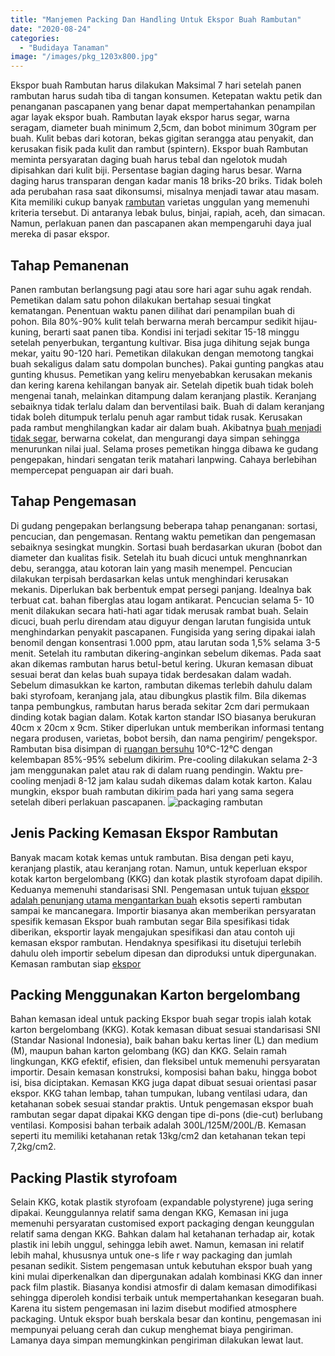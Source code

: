 ```yaml
---
title: "Manjemen Packing Dan Handling Untuk Ekspor Buah Rambutan"
date: "2020-08-24"
categories: 
  - "Budidaya Tanaman"
image: "/images/pkg_1203x800.jpg"
---
```


Ekspor buah Rambutan harus dilakukan Maksimal 7 hari setelah panen rambutan harus sudah tiba di tangan konsumen. Ketepatan waktu petik dan penanganan pascapanen yang benar dapat mempertahankan penampilan agar layak ekspor buah. Rambutan layak ekspor harus segar, warna seragam, diameter buah minimum 2,5cm, dan bobot minimum 30gram per buah. Kulit bebas dari kotoran, bekas gigitan serangga atau penyakit, dan kerusakan fisik pada kulit dan rambut (spintern). Ekspor buah Rambutan meminta persyaratan daging buah harus tebal dan ngelotok mudah dipisahkan dari kulit biji. Persentase bagian daging harus besar. Warna daging harus transparan dengan kadar manis 18 briks-20 briks. Tidak boleh ada perubahan rasa saat dikonsumsi, misalnya menjadi tawar atau masam. Kita memiliki cukup banyak [rambutan](http://localhost/mitra/topik/rambutan) varietas unggulan yang memenuhi kriteria tersebut. Di antaranya lebak bulus, binjai, rapiah, aceh, dan simacan. Namun, perlakuan panen dan pascapanen akan mempengaruhi daya jual mereka di pasar ekspor.

## Tahap Pemanenan

Panen rambutan berlangsung pagi atau sore hari agar suhu agak rendah. Pemetikan dalam satu pohon dilakukan bertahap sesuai tingkat kematangan. Penentuan waktu panen dilihat dari penampilan buah di pohon. Bila 80%-90% kulit telah berwarna merah bercampur sedikit hijau-kuning, berarti saat panen tiba. Kondisi ini terjadi sekitar 15-18 minggu setelah penyerbukan, tergantung kultivar. Bisa juga dihitung sejak bunga mekar, yaitu 90-120 hari. Pemetikan dilakukan dengan memotong tangkai buah sekaligus dalam satu dompolan bunches). Pakai gunting pangkas atau gunting khusus. Pemetikan yang keliru menyebabkan kerusakan mekanis dan kering karena kehilangan banyak air. Setelah dipetik buah tidak boleh mengenai tanah, melainkan ditampung dalam keranjang plastik. Keranjang sebaiknya tidak terlalu dalam dan berventilasi baik. Buah di dalam keranjang tidak boleh ditumpuk terlalu penuh agar rambut tidak rusak. Kerusakan pada rambut menghilangkan kadar air dalam buah. Akibatnya [buah menjadi tidak segar](http://localhost/mitra/topik/buah-segar), berwarna cokelat, dan mengurangi daya simpan sehingga menurunkan nilai jual. Selama proses pemetikan hingga dibawa ke gudang pengepakan, hindari sengatan terik matahari lanpwing. Cahaya berlebihan mempercepat penguapan air dari buah.

## Tahap Pengemasan

Di gudang pengepakan berlangsung beberapa tahap penanganan: sortasi, pencucian, dan pengemasan. Rentang waktu pemetikan dan pengemasan sebaiknya sesingkat mungkin. Sortasi buah berdasarkan ukuran (bobot dan diameter dan kualitas fisik. Setelah itu buah dicuci untuk menghnanrkan debu, serangga, atau kotoran lain yang masih menempel. Pencucian dilakukan terpisah berdasarkan kelas untuk menghindari kerusakan mekanis. Diperlukan bak berbentuk empat persegi panjang. Idealnya bak terbuat cat. bahan fiberglas atau logam antikarat. Pencucian selama 5- 10 menit dilakukan secara hati-hati agar tidak merusak rambat buah. Selain dicuci, buah perlu direndam atau diguyur dengan larutan fungisida untuk menghindarkan penyakit pascapanen. Fungisida yang sering dipakai ialah benomil dengan konsentrasi 1.000 ppm, atau larutan soda 1,5% selama 3-5 menit. Setelah itu rambutan dikering-anginkan sebelum dikemas. Pada saat akan dikemas rambutan harus betul-betul kering. Ukuran kemasan dibuat sesuai berat dan kelas buah supaya tidak berdesakan dalam wadah. Sebelum dimasukkan ke karton, rambutan dikemas terlebih dahulu dalam baki styrofoam, keranjang jala, atau dibungkus plastik film. Bila dikemas tanpa pembungkus, rambutan harus berada sekitar 2cm dari permukaan dinding kotak bagian dalam. Kotak karton standar ISO biasanya berukuran 40cm x 20cm x 9cm. Stiker diperlukan untuk memberikan informasi tentang negara produsen, varietas, bobot bersih, dan nama pengirim/ pengekspor. Rambutan bisa disimpan di [ruangan bersuhu](http://repository.ipb.ac.id/handle/123456789/19411) 10°C-12°C dengan kelembapan 85%-95% sebelum dikirim. Pre-cooling dilakukan selama 2-3 jam menggunakan palet atau rak di dalam ruang pendingin. Waktu pre-cooling menjadi 8-12 jam kalau sudah dikemas dalam kotak karton. Kalau mungkin, ekspor buah rambutan dikirim pada hari yang sama segera setelah diberi perlakuan pascapanen. ![packaging rambutan](/images/pkg_1203x800.jpg)

## Jenis Packing Kemasan Ekspor Rambutan

Banyak macam kotak kemas untuk rambutan. Bisa dengan peti kayu, keranjang plastik, atau keranjang rotan. Namun, untuk keperluan ekspor kotak karton bergelombang (KKG) dan kotak plastik styrofoam dapat dipilih. Keduanya memenuhi standarisasi SNI. Pengemasan untuk tujuan [ekspor adalah penunjang utama mengantarkan buah](http://localhost/mitra/mereka-yang-bergelut-di-ekspor-impor.html) eksotis seperti rambutan sampai ke mancanegara. Importir biasanya akan memberikan persyaratan spesifik kemasan Ekspor buah rambutan segar Bila spesifikasi tidak diberikan, eksportir layak mengajukan spesifikasi dan atau contoh uji kemasan ekspor rambutan. Hendaknya spesifikasi itu disetujui terlebih dahulu oleh importir sebelum dipesan dan diproduksi untuk dipergunakan. Kemasan rambutan siap [ekspor](http://localhost/mitra/topik/ekspor)

## Packing Menggunakan Karton bergelombang

Bahan kemasan ideal untuk packing Ekspor buah segar tropis ialah kotak karton bergelombang (KKG). Kotak kemasan dibuat sesuai standarisasi SNI (Standar Nasional Indonesia), baik bahan baku kertas liner (L) dan medium (M), maupun bahan karton gelombang (KG) dan KKG. Selain ramah lingkungan, KKG efektif, efisien, dan fleksibel untuk memenuhi persyaratan importir. Desain kemasan konstruksi, komposisi bahan baku, hingga bobot isi, bisa diciptakan. Kemasan KKG juga dapat dibuat sesuai orientasi pasar ekspor. KKG tahan lembap, tahan tumpukan, lubang ventilasi udara, dan ketahanan sobek sesuai standar praktis. Untuk pengemasan ekspor buah rambutan segar dapat dipakai KKG dengan tipe di-pons (die-cut) berlubang ventilasi. Komposisi bahan terbaik adalah 300L/125M/200L/B. Kemasan seperti itu memiliki ketahanan retak 13kg/cm2 dan ketahanan tekan tepi 7,2kg/cm2.

## Packing Plastik styrofoam

Selain KKG, kotak plastik styrofoam (expandable polystyrene) juga sering dipakai. Keunggulannya relatif sama dengan KKG, Kemasan ini juga memenuhi persyaratan customised export packaging dengan keunggulan relatif sama dengan KKG. Bahkan dalam hal ketahanan terhadap air, kotak plastik ini lebih unggul, sehingga lebih awet. Namun, kemasan ini relatif lebih mahal, khususnya untuk one-s life r way packaging dan jumlah pesanan sedikit. Sistem pengemasan untuk kebutuhan ekspor buah yang kini mulai diperkenalkan dan dipergunakan adalah kombinasi KKG dan inner pack film plastik. Biasanya kondisi atmosfir di dalam kemasan dimodifikasi sehingga diperoleh kondisi terbaik untuk mempertahankan kesegaran buah. Karena itu sistem pengemasan ini lazim disebut modified atmosphere packaging. Untuk ekspor buah berskala besar dan kontinu, pengemasan ini mempunyai peluang cerah dan cukup menghemat biaya pengiriman. Lamanya daya simpan memungkinkan pengiriman dilakukan lewat laut.
